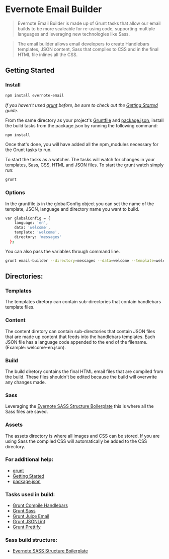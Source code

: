 # Evernote Email Builder

> Evernote Email Builder is made up of Grunt tasks that allow our email builds to be more scaleable for re-using code, supporting multiple languages and leveraging new technologies like Sass.

> The email builder allows email developers to create Handlebars templates, JSON content, Sass that compiles to CSS and in the final HTML file inlines all the CSS.

## Getting Started

### Install
```bash
npm install evernote-email
```

_If you haven't used [grunt](http://gruntjs.com/) before, be sure to check out the [Getting Started](http://gruntjs.com/getting-started) guide._

From the same directory as your project's [Gruntfile](http://gruntjs.com/api/grunt.file) and [package.json](https://www.npmjs.org/doc/files/package.json.html), install the build tasks from the package.json by running the following command:

```bash
npm install
```

Once that's done, you will have added all the npm_modules necessary for the Grunt tasks to run.

To start the tasks as a watcher. The tasks will watch for changes in your templates, Sass, CSS, HTML and JSON files. To start the grunt watch simply run:

```bash
grunt
```

### Options
In the gruntfile.js in the globalConfig object you can set the name of the template, JSON, language and directory name you want to build.

```bash
var globalConfig = {
    language: 'en',
    data: 'welcome',
    template: 'welcome',
    directory: 'messages'
  };
```

You can also pass the variables through command line.

```bash
grunt email-builder --directory=messages --data=welcome --template=welcome --lang=en
```

## Directories:
### Templates
The templates diretory can contain sub-directories that contain handlebars template files.

### Content
The content diretory can contain sub-directories that contain JSON files that are made up content that feeds into the handlebars templates. Each JSON file has a language code appended to the end of the filename. (Example: welcome-en.json).

### Build
The build diretory contains the final HTML email files that are compiled from the build. These files shouldn't be edited because the build will overwrite any changes made.

### Sass
Leveraging the [Evernote SASS Structure Boilerplate](https://github.com/evernote/sass-build-structure) this is where all the Sass files are saved.

### Assets
The assets directory is where all images and CSS can be stored. If you are using Sass the compiled CSS will automatically be added to the CSS directory.

### For additional help:
* [grunt](http://gruntjs.com/)
* [Getting Started](https://github.com/gruntjs/grunt/blob/devel/docs/getting_started.md)
* [package.json](https://npmjs.org/doc/json.html)

### Tasks used in build:
* [Grunt Compile Handlebars](https://github.com/patrickkettner/grunt-compile-handlebars)
* [Grunt Sass](https://github.com/sindresorhus/grunt-sass)
* [Grunt Juice Email](https://github.com/disintegrator/grunt-juice-email)
* [Grunt JSONLint](https://github.com/brandonramirez/grunt-jsonlint)
* [Grunt Prettify](https://github.com/jonschlinkert/grunt-prettify)

### Sass build structure:
* [Evernote SASS Structure Boilerplate](https://github.com/evernote/sass-build-structure)


